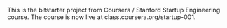 This is the bitstarter project from Coursera / Stanford Startup Engineering course.
The course is now live at class.coursera.org/startup-001.
